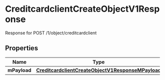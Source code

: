 

# CreditcardclientCreateObjectV1Response

Response for POST /1/object/creditcardclient

## Properties

| Name | Type | Description | Notes |
|------------ | ------------- | ------------- | -------------|
|**mPayload** | [**CreditcardclientCreateObjectV1ResponseMPayload**](CreditcardclientCreateObjectV1ResponseMPayload.md) |  |  |



